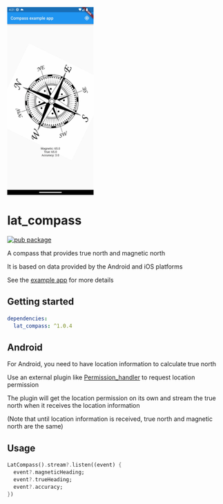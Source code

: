 <img src="https://raw.githubusercontent.com/ClaudeChey/lat_compass/main/images/screenshot.gif" width=200>


# lat_compass

[![pub package](https://img.shields.io/pub/v/lat_compass.svg)](https://pub.dartlang.org/packages/lat_compass)

A compass that provides true north and magnetic north

It is based on data provided by the Android and iOS platforms

See the [example app](https://github.com/ClaudeChey/lat_compass/blob/main/example/lib/main.dart) for more details


## Getting started

```yaml
dependencies:
  lat_compass: ^1.0.4
```


## Android
For Android, you need to have location information to calculate true north

Use an external plugin like [Permission_handler](https://pub.dev/packages/permission_handler)  to request location permission

The plugin will get the location permission on its own and stream the true north when it receives the location information

(Note that until location information is received, true north and magnetic north are the same)


## Usage
```dart
LatCompass().stream?.listen((event) {
  event?.magneticHeading;
  event?.trueHeading;
  event?.accuracy;
})
```
